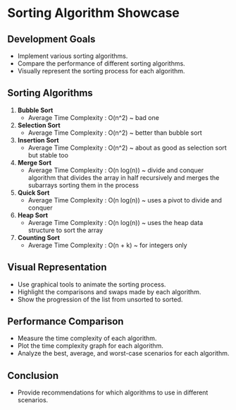 # Sorting Algorithm Showcase

## Development Goals

- Implement various sorting algorithms.
- Compare the performance of different sorting algorithms.
- Visually represent the sorting process for each algorithm.

## Sorting Algorithms

1. **Bubble Sort**
    - Average Time Complexity : O(n^2) ~ bad one
2. **Selection Sort**
    - Average Time Complexity : O(n^2) ~ better than bubble sort
3. **Insertion Sort**
    - Average Time Complexity : O(n^2) ~ about as good as selection sort but stable too
4. **Merge Sort**
    - Average Time Complexity : O(n log(n)) ~ divide and conquer algorithm that divides the array in half recursively and merges the subarrays sorting them in the process
5. **Quick Sort**
    - Average Time Complexity : O(n log(n)) ~ uses a pivot to divide and conquer
6. **Heap Sort**
    - Average Time Complexity : O(n log(n)) ~ uses the heap data structure to sort the array
7. **Counting Sort**
    - Average Time Complexity : O(n + k) ~ for integers only

## Visual Representation

- Use graphical tools to animate the sorting process.
- Highlight the comparisons and swaps made by each algorithm.
- Show the progression of the list from unsorted to sorted.

## Performance Comparison

- Measure the time complexity of each algorithm.
- Plot the time complexity graph for each algorithm.
- Analyze the best, average, and worst-case scenarios for each algorithm.

## Conclusion

- Provide recommendations for which algorithms to use in different scenarios.
